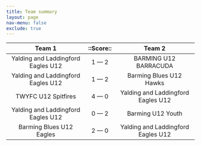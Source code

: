 ```yaml
---
title: Team summary
layout: page
nav-menu: false
exclude: true
---
```




|               Team 1               |  ::Score::  |               Team 2               |
|:----------------------------------:|:-----------:|:----------------------------------:|
| Yalding and Laddingford Eagles U12 | 1 &mdash; 2 |       BARMING U12 BARRACUDA        |
| Yalding and Laddingford Eagles U12 | 1 &mdash; 2 |      Barming Blues U12 Hawks       |
|        TWYFC U12 Spitfires         | 4 &mdash; 0 | Yalding and Laddingford Eagles U12 |
| Yalding and Laddingford Eagles U12 | 0 &mdash; 2 |         Barming U12 Youth          |
|      Barming Blues U12 Eagles      | 2 &mdash; 0 | Yalding and Laddingford Eagles U12 |

 <br /><br /><br />